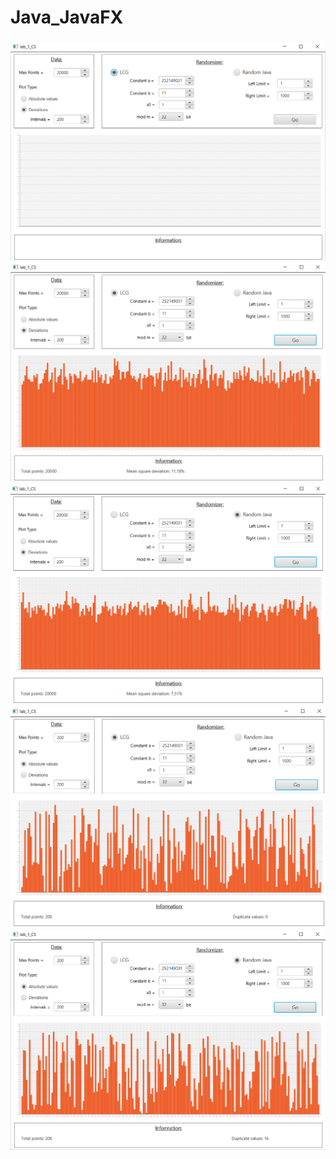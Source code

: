# Java_JavaFX

### 

<img src="./photo_for_readme/1.PNG" width="600">
<img src="./photo_for_readme/2.PNG" width="600">
<img src="./photo_for_readme/3.PNG" width="600">
<img src="./photo_for_readme/4.PNG" width="600">
<img src="./photo_for_readme/5.PNG" width="600">
